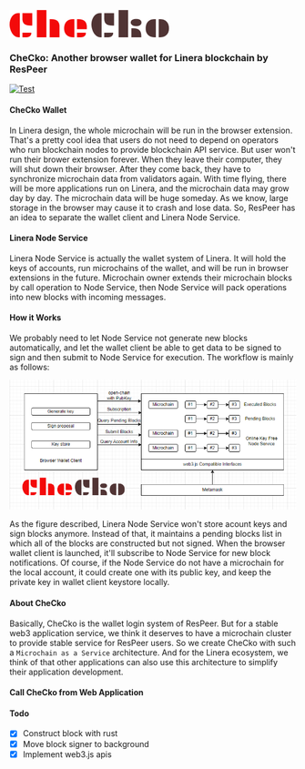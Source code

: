![image](src/assets/CheCko.png)

### CheCko: Another browser wallet for Linera blockchain by ResPeer

[![Test](https://github.com/respeer-ai/linera-wallet/actions/workflows/test.yml/badge.svg?branch=master)](https://github.com/respeer-ai/linera-wallet/actions/workflows/test.yml)

#### CheCko Wallet

In Linera design, the whole microchain will be run in the browser extension. That's a pretty cool idea that users do not need to depend on operators who run blockchain nodes to provide blockchain API service. But user won't run their brower extension forever. When they leave their computer, they will shut down their browser. After they come back, they have to synchronize microchain data from validators again. With time flying, there will be more applications run on Linera, and the microchain data may grow day by day. The microchain data will be huge someday. As we know, large storage in the browser may cause it to crash and lose data. So, ResPeer has an idea to separate the wallet client and Linera Node Service.

#### Linera Node Service

Linera Node Service is actually the wallet system of Linera. It will hold the keys of accounts, run microchains of the wallet, and will be run in browser extensions in the future. Microchain owner extends their microchain blocks by call operation to Node Service, then Node Service will pack operations into new blocks with incoming messages.

#### How it Works

We probably need to let Node Service not generate new blocks automatically, and let the wallet client be able to get data to be signed to sign and then submit to Node Service for execution. The workflow is mainly as follows:

![image](src/assets/CheCkoArchitecture.png)

As the figure described, Linera Node Service won't store acount keys and sign blocks anymore. Instead of that, it maintains a pending blocks list in which all of the blocks are constructed but not signed. When the browser wallet client is launched, it'll subscribe to Node Service for new block notifications. Of course, if the Node Service do not have a microchain for the local account, it could create one with its public key, and keep the private key in wallet client keystore locally.

#### About CheCko

Basically, CheCko is the wallet login system of ResPeer. But for a stable web3 application service, we think it deserves to have a microchain cluster to provide stable service for ResPeer users. So we create CheCko with such a `Microchain as a Service` architecture. And for the Linera ecosystem, we think of that other applications can also use this architecture to simplify their application development.

#### Call CheCko from Web Application

#### Todo

- [X] Construct block with rust
- [X] Move block signer to background
- [X] Implement web3.js apis
